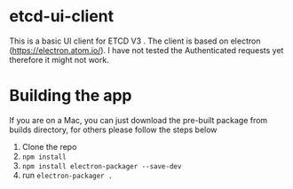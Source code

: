 # etcd-ui-client
This is a basic UI client for ETCD V3 . The client is based on electron (https://electron.atom.io/).
I have not tested the Authenticated requests yet therefore it might not work. 

# Building the app
If you are on a Mac, you can just download the pre-built package from builds directory, for others please follow the steps below
1) Clone the repo
2) `npm install`
3) `npm install electron-packager --save-dev`
4) run `electron-packager .`

